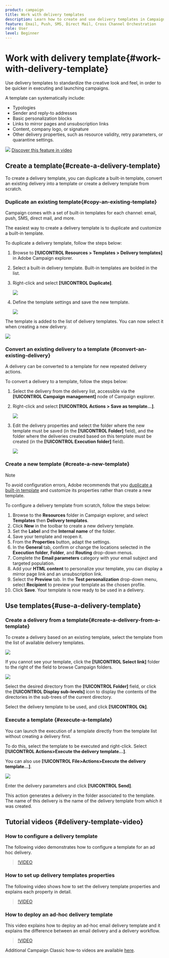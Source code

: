```yaml
---
product: campaign
title: Work with delivery templates
description: Learn how to create and use delivery templates in Campaign
feature: Email, Push, SMS, Direct Mail, Cross Channel Orchestration
role: User
level: Beginner
---
```

# Work with delivery template{#work-with-delivery-template}

Use delivery templates to standardize the creative look and feel, in order to be quicker in executing and launching campaigns.

A template can systematically include:

* Typologies
* Sender and reply-to addresses
* Basic personalization blocks
* Links to mirror pages and unsubscription links
* Content, company logo, or signature
* Other delivery properties, such as resource validity, retry parameters, or quarantine settings.

![](assets/do-not-localize/how-to-video.png) [Discover this feature in video](#delivery-template-video)


## Create a template{#create-a-delivery-template}

To create a delivery template, you can duplicate a built-in template, convert an existing delivery into a template or create a delivery template from scratch.

### Duplicate an existing template{#copy-an-existing-template}

Campaign comes with a set of built-in templates for each channel: email, push, SMS, direct mail, and more.

The easiest way to create a delivery template is to duplicate and customize a built-in template.

To duplicate a delivery template, follow the steps below:

1. Browse to **[!UICONTROL Resources > Templates > Delivery templates]** in Adobe Campaign explorer.
1. Select a built-in delivery template. Built-in templates are bolded in the list.
1. Right-click and select **[!UICONTROL Duplicate]**.

    ![](assets/duplicate-built-in-template.png)

1. Define the template settings and save the new template.

    ![](assets/delivery-template-new.png)

The template is added to the list of delivery templates. You can now select it when creating a new delivery.

![](assets/select-the-new-template.png)

### Convert an existing delivery to a template {#convert-an-existing-delivery}

A delivery can be converted to a template for new repeated delivery actions. 

To convert a delivery to a template, follow the steps below:

1. Select the delivery from the delivery list, accessible via the **[!UICONTROL Campaign management]** node of Campaign explorer.

1. Right-click and select **[!UICONTROL Actions > Save as template...]**.

   ![](assets/save-as-template.png)

1. Edit the delivery properties and select the folder where the new template must be saved (in the **[!UICONTROL Folder]** field), and the folder where the deliveries created based on this template must be created (in the **[!UICONTROL Execution folder]** field).

   ![](assets/template-select-folders.png)

### Create a new template {#create-a-new-template}

>[!NOTE]
>
>To avoid configuration errors, Adobe recommends that you [duplicate a built-in template](#copy-an-existing-template) and customize its properties rather than create a new template.

To configure a delivery template from scratch, follow the steps below:

1. Browse to the **Resources** folder in Campaign explorer, and select **Templates** then **Delivery templates**.
1. Click **New** in the toolbar to create a new delivery template.
1. Set the **Label** and the **Internal name** of the folder.
1. Save your template and reopen it.
1. From the **Properties** button, adapt the settings.
1. In the **General** tab, confirm or change the locations selected in the **Execution folder**, **Folder**, and **Routing** drop-down menus.
1. Complete the **Email parameters** category with your email subject and targeted population.
1. Add your **HTML content** to personalize your template, you can display a mirror page link and an unsubscription link.
1. Select the **Preview** tab. In the **Test personalization** drop-down menu, select **Recipient** to preview your template as the chosen profile.
1. Click **Save**. Your template is now ready to be used in a delivery.


## Use templates{#use-a-delivery-template}

### Create a delivery from a template{#create-a-delivery-from-a-template}

To create a delivery based on an existing template, select the template from the list of available delivery templates.

![](assets/select-the-new-template.png)

If you cannot see your template, click the **[!UICONTROL Select link]** folder to the right of the field to browse Campaign folders.

![](assets/browse-templates.png)

Select the desired directory from the **[!UICONTROL Folder]** field, or click the **[!UICONTROL Display sub-levels]** icon to display the contents of the directories in the sub-trees of the current directory.

Select the delivery template to be used, and click **[!UICONTROL Ok]**.

### Execute a template {#execute-a-template}

You can launch the execution of a template directly from the template list without creating a delivery first. 

To do this, select the template to be executed and right-click. Select **[!UICONTROL Actions>Execute the delivery template...]**.

You can also use **[!UICONTROL File>Actions>Execute the delivery template...]**.

![](assets/execute-delivery-template.png)

Enter the delivery parameters and click **[!UICONTROL Send]**.

This action generates a delivery in the folder associated to the template. The name of this delivery is the name of the delivery template from which it was created.


## Tutorial videos {#delivery-template-video}

### How to configure a delivery template 

The following video demonstrates how to configure a template for an ad hoc delivery.

>[!VIDEO](https://video.tv.adobe.com/v/342082?quality=12)

### How to set up delivery templates properties

The following video shows how to set the delivery template properties and explains each property in detail.

>[!VIDEO](https://video.tv.adobe.com/v/338969?quality=12)

### How to deploy an ad-hoc delivery template

This video explains how to deploy an ad-hoc email delivery template and it explains the difference between an email delivery and a delivery workflow.

>[!VIDEO](https://video.tv.adobe.com/v/338965?quality=12)

Additional Campaign Classic how-to videos are available [here](https://experienceleague.adobe.com/docs/campaign-classic-learn/tutorials/overview.html).
